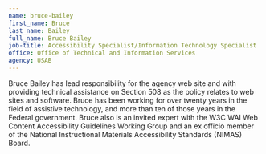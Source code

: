 ```yaml
---
name: bruce-bailey
first_name: Bruce
last_name: Bailey
full_name: Bruce Bailey
job-title: Accessibility Specialist/Information Technology Specialist
office: Office of Technical and Information Services
agency: USAB
---
```

Bruce Bailey has lead responsibility for the agency web site and with providing technical assistance on Section 508 as the policy relates to web sites and software. Bruce has been working for over twenty years in the field of assistive technology, and more than ten of those years in the Federal government. Bruce also is an invited expert with the W3C WAI Web Content Accessibility Guidelines Working Group and an ex officio member of the National Instructional Materials Accessibility Standards (NIMAS) Board.